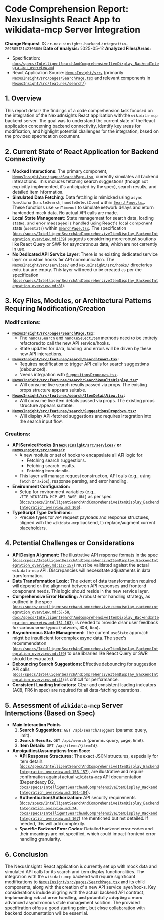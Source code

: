 # Code Comprehension Report: NexusInsights React App to wikidata-mcp Server Integration

**Change Request ID:** `cr-nexusinsights-backend-integration-20250512142306000`
**Date of Analysis:** 2025-05-12
**Analyzed Files/Areas:**
*   Specification: [`docs/specs/IntelligentSearchAndComprehensiveItemDisplay_BackendIntegration_overview.md`](docs/specs/IntelligentSearchAndComprehensiveItemDisplay_BackendIntegration_overview.md)
*   React Application Source: [`NexusInsight/src/`](NexusInsight/src/) (primarily [`NexusInsight/src/pages/SearchPage.tsx`](NexusInsight/src/pages/SearchPage.tsx:1) and relevant components in [`NexusInsight/src/features/search/`](NexusInsight/src/features/search/))

## 1. Overview

This report details the findings of a code comprehension task focused on the integration of the NexusInsights React application with the `wikidata-mcp` backend server. The goal was to understand the current state of the React application concerning backend connectivity, identify key areas for modification, and highlight potential challenges for the integration, based on the provided specification document.

## 2. Current State of React Application for Backend Connectivity

*   **Mocked Interactions:** The primary component, [`NexusInsight/src/pages/SearchPage.tsx`](NexusInsight/src/pages/SearchPage.tsx:1), currently simulates all backend interactions. This includes fetching search suggestions (though not explicitly implemented, it's anticipated by the spec), search results, and detailed item information.
*   **Simulated Data Fetching:** Data fetching is mimicked using `async` functions (`handleSearch`, `handleSelectItem`) within [`SearchPage.tsx`](NexusInsight/src/pages/SearchPage.tsx:1). These functions use `setTimeout` to simulate network delays and return hardcoded mock data. No actual API calls are made.
*   **Local State Management:** State management for search data, loading states, and error messages is handled using React's local component state (`useState`) within [`SearchPage.tsx`](NexusInsight/src/pages/SearchPage.tsx:1). The specification ([`docs/specs/IntelligentSearchAndComprehensiveItemDisplay_BackendIntegration_overview.md:169`](docs/specs/IntelligentSearchAndComprehensiveItemDisplay_BackendIntegration_overview.md:169)) suggests considering more robust solutions like React Query or SWR for asynchronous data, which are not currently in use.
*   **No Dedicated API Service Layer:** There is no existing dedicated service layer or custom hooks for API communication. The [`NexusInsight/src/services/`](NexusInsight/src/services/) and [`NexusInsight/src/hooks/`](NexusInsight/src/hooks/) directories exist but are empty. This layer will need to be created as per the specification ([`docs/specs/IntelligentSearchAndComprehensiveItemDisplay_BackendIntegration_overview.md:87`](docs/specs/IntelligentSearchAndComprehensiveItemDisplay_BackendIntegration_overview.md:87)).

## 3. Key Files, Modules, or Architectural Patterns Requiring Modification/Creation

### Modifications:
*   **[`NexusInsight/src/pages/SearchPage.tsx`](NexusInsight/src/pages/SearchPage.tsx:1):**
    *   The `handleSearch` and `handleSelectItem` methods need to be entirely refactored to call the new API service/hooks.
    *   State updates for data, loading, and errors will be driven by these new API interactions.
*   **[`NexusInsight/src/features/search/SearchInput.tsx`](NexusInsight/src/features/search/SearchInput.tsx):**
    *   Requires modification to trigger API calls for search suggestions (debounced).
    *   Needs integration with [`SuggestionsDropdown.tsx`](NexusInsight/src/features/search/SuggestionsDropdown.tsx).
*   **[`NexusInsight/src/features/search/SearchResultsDisplay.tsx`](NexusInsight/src/features/search/SearchResultsDisplay.tsx):**
    *   Will consume live search results passed via props. The existing props structure appears suitable.
*   **[`NexusInsight/src/features/search/ItemDetailView.tsx`](NexusInsight/src/features/search/ItemDetailView.tsx):**
    *   Will consume live item details passed via props. The existing props structure appears suitable.
*   **[`NexusInsight/src/features/search/SuggestionsDropdown.tsx`](NexusInsight/src/features/search/SuggestionsDropdown.tsx):**
    *   Will display API-fetched suggestions and requires integration into the search input flow.

### Creations:
*   **API Service/Hooks (in [`NexusInsight/src/services/`](NexusInsight/src/services/) or [`NexusInsight/src/hooks/`](NexusInsight/src/hooks/)):**
    *   A new module or set of hooks to encapsulate all API logic for:
        *   Fetching search suggestions.
        *   Fetching search results.
        *   Fetching item details.
    *   This layer will manage request construction, API calls (e.g., using `fetch` or `axios`), response parsing, and error handling.
*   **Environment Configuration:**
    *   Setup for environment variables (e.g., `VITE_WIKIDATA_MCP_API_BASE_URL`) as per spec ([`docs/specs/IntelligentSearchAndComprehensiveItemDisplay_BackendIntegration_overview.md:166`](docs/specs/IntelligentSearchAndComprehensiveItemDisplay_BackendIntegration_overview.md:166)).
*   **TypeScript Type Definitions:**
    *   Precise types for API request payloads and response structures, aligned with the `wikidata-mcp` backend, to replace/augment current placeholders.

## 4. Potential Challenges or Considerations

*   **API Design Alignment:** The illustrative API response formats in the spec ([`docs/specs/IntelligentSearchAndComprehensiveItemDisplay_BackendIntegration_overview.md:132-157`](docs/specs/IntelligentSearchAndComprehensiveItemDisplay_BackendIntegration_overview.md:132-157)) must be validated against the actual `wikidata-mcp` API. Discrepancies will necessitate adjustments in data transformation.
*   **Data Transformation Logic:** The extent of data transformation required will depend on the alignment between API responses and frontend component needs. This logic should reside in the new service layer.
*   **Comprehensive Error Handling:** A robust error handling strategy, as outlined in the spec ([`docs/specs/IntelligentSearchAndComprehensiveItemDisplay_BackendIntegration_overview.md:55-58`](docs/specs/IntelligentSearchAndComprehensiveItemDisplay_BackendIntegration_overview.md:55-58), [`docs/specs/IntelligentSearchAndComprehensiveItemDisplay_BackendIntegration_overview.md:159-163`](docs/specs/IntelligentSearchAndComprehensiveItemDisplay_BackendIntegration_overview.md:159-163)), is needed to provide clear user feedback for various error types (network, 404, 5xx).
*   **Asynchronous State Management:** The current `useState` approach might be insufficient for complex async data. The spec's recommendation ([`docs/specs/IntelligentSearchAndComprehensiveItemDisplay_BackendIntegration_overview.md:169`](docs/specs/IntelligentSearchAndComprehensiveItemDisplay_BackendIntegration_overview.md:169)) to use libraries like React Query or SWR should be evaluated.
*   **Debouncing Search Suggestions:** Effective debouncing for suggestion API calls ([`docs/specs/IntelligentSearchAndComprehensiveItemDisplay_BackendIntegration_overview.md:40`](docs/specs/IntelligentSearchAndComprehensiveItemDisplay_BackendIntegration_overview.md:40)) is critical for performance.
*   **Consistent Loading Indicators:** Clear and consistent loading indicators (AC8, FR6 in spec) are required for all data-fetching operations.

## 5. Assessment of `wikidata-mcp` Server Interactions (Based on Spec)

*   **Main Interaction Points:**
    1.  **Search Suggestions:** `GET /api/search/suggest` (params: query, limit).
    2.  **Search Results:** `GET /api/search` (params: query, page, limit).
    3.  **Item Details:** `GET /api/items/{itemId}`.
*   **Ambiguities/Assumptions from Spec:**
    *   **API Response Structures:** The exact JSON structures, especially for item details ([`docs/specs/IntelligentSearchAndComprehensiveItemDisplay_BackendIntegration_overview.md:156-157`](docs/specs/IntelligentSearchAndComprehensiveItemDisplay_BackendIntegration_overview.md:156-157)), are illustrative and require confirmation against actual `wikidata-mcp` API documentation (Dependency D2, [`docs/specs/IntelligentSearchAndComprehensiveItemDisplay_BackendIntegration_overview.md:101-104`](docs/specs/IntelligentSearchAndComprehensiveItemDisplay_BackendIntegration_overview.md:101-104)).
    *   **Authentication/Authorization:** API security requirements ([`docs/specs/IntelligentSearchAndComprehensiveItemDisplay_BackendIntegration_overview.md:74`](docs/specs/IntelligentSearchAndComprehensiveItemDisplay_BackendIntegration_overview.md:74), [`docs/specs/IntelligentSearchAndComprehensiveItemDisplay_BackendIntegration_overview.md:167`](docs/specs/IntelligentSearchAndComprehensiveItemDisplay_BackendIntegration_overview.md:167)) are mentioned but not detailed. If needed, this will add complexity.
    *   **Specific Backend Error Codes:** Detailed backend error codes and their meanings are not specified, which could impact frontend error handling granularity.

## 6. Conclusion

The NexusInsights React application is currently set up with mock data and simulated API calls for its search and item display functionalities. The integration with the `wikidata-mcp` backend will require significant modifications to [`NexusInsight/src/pages/SearchPage.tsx`](NexusInsight/src/pages/SearchPage.tsx:1) and its child components, along with the creation of a new API service layer/hooks. Key considerations include aligning with the actual backend API contract, implementing robust error handling, and potentially adopting a more advanced asynchronous state management solution. The provided specification offers a good starting point, but close collaboration with backend documentation will be essential.